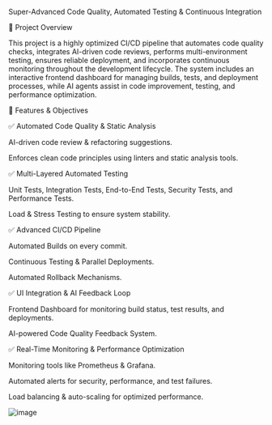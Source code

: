 Super-Advanced Code Quality, Automated Testing & Continuous Integration

🚀 Project Overview

This project is a highly optimized CI/CD pipeline that automates code quality checks, integrates AI-driven code reviews, performs multi-environment testing, ensures reliable deployment, and incorporates continuous monitoring throughout the development lifecycle. The system includes an interactive frontend dashboard for managing builds, tests, and deployment processes, while AI agents assist in code improvement, testing, and performance optimization.

📌 Features & Objectives

✅ Automated Code Quality & Static Analysis

AI-driven code review & refactoring suggestions.

Enforces clean code principles using linters and static analysis tools.

✅ Multi-Layered Automated Testing

Unit Tests, Integration Tests, End-to-End Tests, Security Tests, and Performance Tests.

Load & Stress Testing to ensure system stability.

✅ Advanced CI/CD Pipeline

Automated Builds on every commit.

Continuous Testing & Parallel Deployments.

Automated Rollback Mechanisms.

✅ UI Integration & AI Feedback Loop

Frontend Dashboard for monitoring build status, test results, and deployments.

AI-powered Code Quality Feedback System.

✅ Real-Time Monitoring & Performance Optimization

Monitoring tools like Prometheus & Grafana.

Automated alerts for security, performance, and test failures.

Load balancing & auto-scaling for optimized performance.

![image](https://github.com/user-attachments/assets/13e2959d-6123-4130-8d0e-2022e00f0440)

